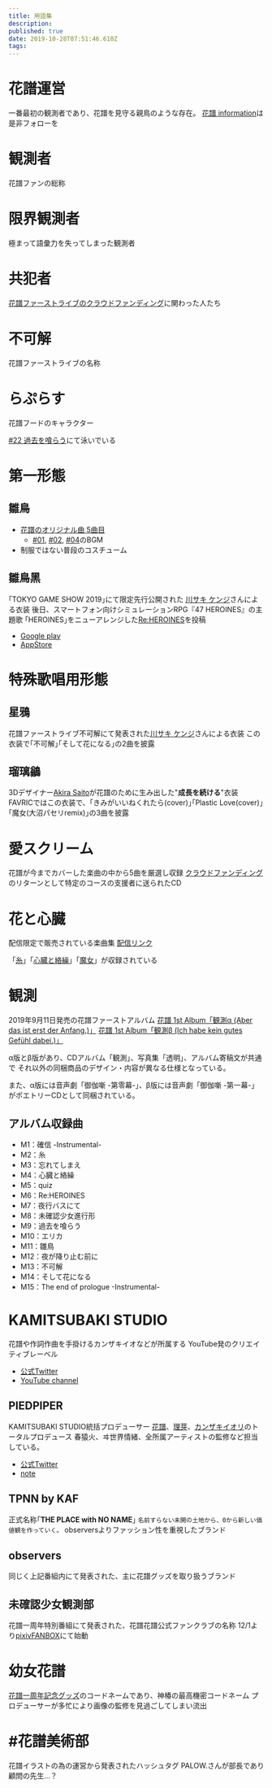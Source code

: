 ```yaml
---
title: 用語集
description: 
published: true
date: 2019-10-28T07:51:46.610Z
tags: 
---
```


# 花譜運営
一番最初の観測者であり、花譜を見守る親鳥のような存在。
[花譜 information](https://twitter.com/kaf_info)は是非フォローを

# 観測者
花譜ファンの総称

# 限界観測者
極まって語彙力を失ってしまった観測者

# 共犯者
[花譜ファーストライブのクラウドファンディング](https://camp-fire.jp/projects/view/153477)に関わった人たち

# 不可解
花譜ファーストライブの名称

# らぷらす
花譜フードのキャラクター

[#22 過去を喰らう](https://www.youtube.com/watch?v=tMKrECxEpq8)にて泳いでいる

# 第一形態
## 雛鳥
- [花譜のオリジナル曲 5曲目](https://www.youtube.com/watch?v=M1RIUrgJqWw)
  - [#01](https://www.youtube.com/watch?v=LZWPYAqDtGs), [#02](https://www.youtube.com/watch?v=eqovRWVLCic), [#04](https://www.youtube.com/watch?v=BTNFCI4Ue0U)のBGM
- 制服ではない普段のコスチューム

## 雛鳥黑
｢TOKYO GAME SHOW 2019｣にて限定先行公開された
[川サキ ケンジ](https://twitter.com/Knji__k/status/1174254653384663040)さんによる衣装
後日、スマートフォン向けシミュレーションRPG『47 HEROINES』の主題歌
｢HEROINES｣をニューアレンジした[Re:HEROINES](https://youtu.be/tiXLsDQ0uzM)を投稿
* [Google play](https://play.google.com/store/apps/details?id=jp.co.yunuo.heroines)
* [AppStore](https://apps.apple.com/jp/app/id1445383793)

# 特殊歌唱用形態
## 星鴉
花譜ファーストライブ不可解にて発表された[川サキ ケンジ](https://twitter.com/Knji__k/status/1157931028423401472)さんによる衣装
この衣装で｢不可解｣｢そして花になる｣の2曲を披露

## 瑠璃鶲
3Dデザイナー[Akira Saito](https://twitter.com/a_saito)が花譜のために生み出した"**成長を続ける**"衣装
FAVRICではこの衣装で、｢きみがいいねくれたら(cover)｣｢Plastic Love(cover)｣
｢魔女(大沼パセリremix)｣の3曲を披露

# 愛スクリーム
花譜が今までカバーした楽曲の中から5曲を厳選し収録
[クラウドファンディング](https://camp-fire.jp/projects/view/153477)のリターンとして特定のコースの支援者に送られたCD

# 花と心臓
配信限定で販売されている楽曲集
[配信リンク](https://linkco.re/hf6NAvP2)

「[糸](https://www.youtube.com/watch?v=3Wtx6k2vInU)」「[心臓と絡繰](https://www.youtube.com/watch?v=hcm1LGOxJbc)」「[魔女](https://www.youtube.com/watch?v=AqwFHfsAlx0)」が収録されている

# 観測
2019年9月11日発売の花譜ファーストアルバム
[花譜 1st Album「観測α (Aber das ist erst der Anfang.)」](https://kamitsubaki.booth.pm/items/1460188)
[花譜 1st Album「観測β (Ich habe kein gutes Gefühl dabei.)」](https://kamitsubaki.booth.pm/items/1460435)

α版とβ版があり、CDアルバム「観測」、写真集「透明」、アルバム寄稿文が共通で
それ以外の同梱商品のデザイン・内容が異なる仕様となっている。

また、α版には音声劇「御伽噺 -第零幕-」、β版には音声劇「御伽噺 -第一幕-」がポエトリーCDとして同梱されている。

## アルバム収録曲
- M1：確信 -Instrumental-
- M2：糸
- M3：忘れてしまえ
- M4：心臓と絡繰
- M5：quiz
- M6：Re:HEROINES
- M7：夜行バスにて
- M8：未確認少女進行形
- M9：過去を喰らう
- M10：エリカ
- M11：雛鳥
- M12：夜が降り止む前に
- M13：不可解
- M14：そして花になる
- M15：The end of prologue -Instrumental-

# KAMITSUBAKI STUDIO
花譜や作詞作曲を手掛けるカンザキイオなどが所属する
YouTube発のクリエイティブレーベル
 - [公式Twitter](https://twitter.com/kamitsubaki_jp)
 - [YouTube channel](https://www.youtube.com/channel/UCAOhUv73jM5iCpOhuJOQzxA)
 
## PIEDPIPER
KAMITSUBAKI STUDIO統括プロデューサー
[花譜](https://twitter.com/virtual_kaf)、[理芽](https://twitter.com/Virtual_rime)、[カンザキイオリ](https://twitter.com/kurogaki0311)のトータルプロデュース
春猿火、ヰ世界情緒、全所属アーティストの監修など担当している。
- [公式Twitter](https://twitter.com/PIEDPIPER2045)
- [note](https://note.mu/futashika)
 
## TPNN by KAF
正式名称｢**THE PLACE with NO NAME**｣
`名前すらない未開の土地から、0から新しい価値観を作っていく。`
observersよりファッション性を重視したブランド

## observers
同じく上記番組内にて発表された、主に花譜グッズを取り扱うブランド

## 未確認少女観測部
花譜一周年特別番組にて発表された、花譜花譜公式ファンクラブの名称
12/1より[pixivFANBOX](https://www.pixiv.net/fanbox/creator/44659640)にて始動

# 幼女花譜
[花譜一周年記念グッズ](https://twitter.com/kaf_info/status/1186567448620761089)のコードネームであり、神椿の最高機密コードネーム
プロデューサーが多忙により画像の監修を見過ごしてしまい流出

# #花譜美術部
花譜イラストの為の運営から発表されたハッシュタグ
PALOW.さんが部長であり顧問の先生…？